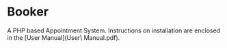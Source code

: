# Booker

A PHP based Appointment System. Instructions on installation are enclosed in the [User Manual](User\ Manual.pdf).
